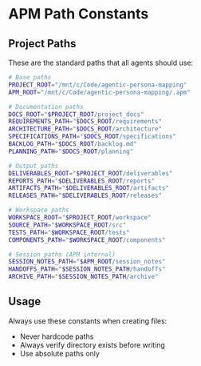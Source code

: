 # APM Path Constants

## Project Paths
These are the standard paths that all agents should use:

```bash
# Base paths
PROJECT_ROOT="/mnt/c/Code/agentic-persona-mapping"
APM_ROOT="/mnt/c/Code/agentic-persona-mapping/.apm"

# Documentation paths
DOCS_ROOT="$PROJECT_ROOT/project_docs"
REQUIREMENTS_PATH="$DOCS_ROOT/requirements"
ARCHITECTURE_PATH="$DOCS_ROOT/architecture"
SPECIFICATIONS_PATH="$DOCS_ROOT/specifications"
BACKLOG_PATH="$DOCS_ROOT/backlog.md"
PLANNING_PATH="$DOCS_ROOT/planning"

# Output paths
DELIVERABLES_ROOT="$PROJECT_ROOT/deliverables"
REPORTS_PATH="$DELIVERABLES_ROOT/reports"
ARTIFACTS_PATH="$DELIVERABLES_ROOT/artifacts"
RELEASES_PATH="$DELIVERABLES_ROOT/releases"

# Workspace paths
WORKSPACE_ROOT="$PROJECT_ROOT/workspace"
SOURCE_PATH="$WORKSPACE_ROOT/src"
TESTS_PATH="$WORKSPACE_ROOT/tests"
COMPONENTS_PATH="$WORKSPACE_ROOT/components"

# Session paths (APM internal)
SESSION_NOTES_PATH="$APM_ROOT/session_notes"
HANDOFFS_PATH="$SESSION_NOTES_PATH/handoffs"
ARCHIVE_PATH="$SESSION_NOTES_PATH/archive"
```

## Usage
Always use these constants when creating files:
- Never hardcode paths
- Always verify directory exists before writing
- Use absolute paths only
